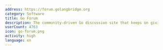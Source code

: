 ```yaml
---
address: https://forum.golangbridge.org
category: Software
title: Go Forum
description: The community-driven Go discussion site that keeps on giving
userCount: 4763
icon: go-forum.png
activity: high
language: en
---
```

